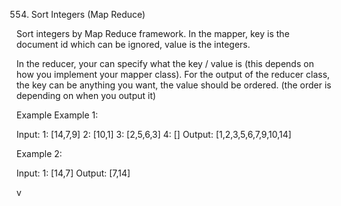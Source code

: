 554. Sort Integers (Map Reduce)

Sort integers by Map Reduce framework.
In the mapper, key is the document id which can be ignored, value is the integers.

In the reducer, your can specify what the key / value is (this depends on how you implement your mapper class). For the output of the reducer class, the key can be anything you want, the value should be ordered. (the order is depending on when you output it)

Example
Example 1:

Input:
1: [14,7,9]
2: [10,1]
3: [2,5,6,3]
4: []
Output:
[1,2,3,5,6,7,9,10,14]

Example 2:

Input:
1: [14,7]
Output:
[7,14]

v
